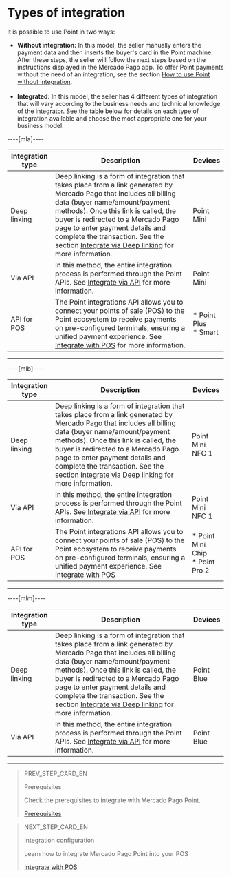 # Types of integration

It is possible to use Point in two ways:

* **Without integration:** In this model, the seller manually enters the payment data and then inserts the buyer's card in the Point machine. After these steps, the seller will follow the next steps based on the instructions displayed in the Mercado Pago app. To offer Point payments without the need of an integration, see the section [How to use Point without integration](/developers/en/docs/mp-point/how-tos/how-to-use-point-without-integration). 
<br><br>
* **Integrated:** In this model, the seller has 4 different types of integration that will vary according to the business needs and technical knowledge of the integrator. See the table below for details on each type of integration available and choose the most appropriate one for your business model.

----[mla]----

| Integration type | Description | Devices |
| --- | --- | --- |
| Deep linking | Deep linking is a form of integration that takes place from a link generated by Mercado Pago that includes all billing data (buyer name/amount/payment methods). Once this link is called, the buyer is redirected to a Mercado Pago page to enter payment details and complete the transaction. See the section [Integrate via Deep linking](/developers/en/docs/mp-point/integration-configuration/integrate-mobile-devices/integrate-via-deep-linking) for more information. | Point Mini |
| Via API | In this method, the entire integration process is performed through the Point APIs. See [Integrate via API](/developers/en/docs/mp-point/integration-configuration/integrate-mobile-devices/integrate-via-api) for more information. | Point Mini |
| API for POS | The Point integrations API allows you to connect your points of sale (POS) to the Point ecosystem to receive payments on pre-configured terminals, ensuring a unified payment experience. See [Integrate with POS](/developers/en/docs/mp-point/integration-configuration/integrate-with-pdv/introduction) for more information. | * Point Plus <br> * Smart |

------------

----[mlb]----

| Integration type | Description | Devices |
| --- | --- | --- |
| Deep linking | Deep linking is a form of integration that takes place from a link generated by Mercado Pago that includes all billing data (buyer name/amount/payment methods). Once this link is called, the buyer is redirected to a Mercado Pago page to enter payment details and complete the transaction. See the section [Integrate via Deep linking](/developers/en/docs/mp-point/integration-configuration/integrate-mobile-devices/integrate-via-deep-linking) for more information. | Point Mini NFC 1 |
| Via API | In this method, the entire integration process is performed through the Point APIs. See [Integrate via API](/developers/en/docs/mp-point/integration-configuration/integrate-mobile-devices/integrate-via-api) for more information. | Point Mini NFC 1 |
| API for POS | The Point integrations API allows you to connect your points of sale (POS) to the Point ecosystem to receive payments on pre-configured terminals, ensuring a unified payment experience. See [Integrate with POS](/developers/en/docs/mp-point/integration-configuration/integrate-with-pdv/introduction) | * Point Mini Chip <br> * Point Pro 2    |

------------

----[mlm]----

| Integration type | Description | Devices |
| --- | --- | --- |
| Deep linking | Deep linking is a form of integration that takes place from a link generated by Mercado Pago that includes all billing data (buyer name/amount/payment methods). Once this link is called, the buyer is redirected to a Mercado Pago page to enter payment details and complete the transaction. See the section [Integrate via Deep linking](/developers/en/docs/mp-point/integration-configuration/integrate-mobile-devices/integrate-via-deep-linking) for more information. | Point Blue |
| Via API | In this method, the entire integration process is performed through the Point APIs. See [Integrate via API](/developers/en/docs/mp-point/integration-configuration/integrate-mobile-devices/integrate-via-api) for more information. | Point Blue |

------------

> PREV_STEP_CARD_EN
>
> Prerequisites
>
> Check the prerequisites to integrate with Mercado Pago Point.
>
> [Prerequisites](/developers/en/docs/mp-point/prerequisites)


> NEXT_STEP_CARD_EN
>
> Integration configuration
>
> Learn how to integrate Mercado Pago Point into your POS
>
> [Integrate with POS](/developers/en/docs/mp-point/integration-configuration/integrate-with-pdv/introduction)
